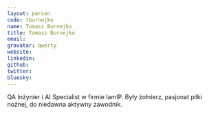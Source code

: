 ```yaml
---
layout: person
code: tburnejko
name: Tomasz Burnejko
title: Tomasz Burnejko
email:
gravatar: qwerty
website: 
linkedin: 
github: 
twitter: 
bluesky: 
---
```


QA Inżynier i AI Specialist w firmie IamIP. Były żołnierz, pasjonat piłki nożnej, do niedawna aktywny zawodnik.
